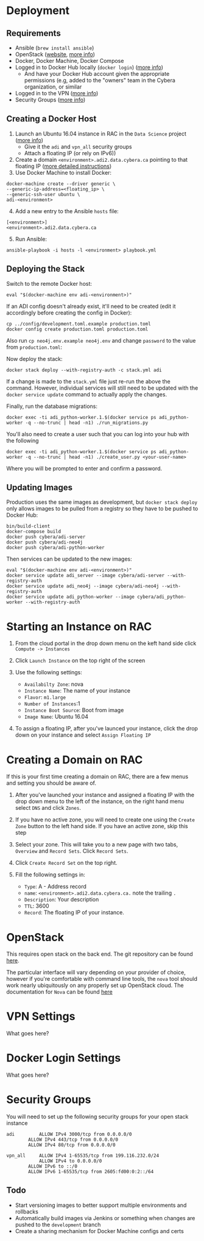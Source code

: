 # Deployment

## Requirements

* Ansible (`brew install ansible`)
* OpenStack ([website](http://www.openstack.org), [more info](#openstack))
* Docker, Docker Machine, Docker Compose
* Logged in to Docker Hub locally (`docker login`) ([more info](#docker))
  * And have your Docker Hub account given the appropriate permissions (e.g, added to the "owners" team in the Cybera organization, or similar
* Logged in to the VPN ([more info](#vpn))
* Security Groups ([more info](#security))

## Creating a Docker Host

1. Launch an Ubuntu 16.04 instance in RAC in the `Data Science` project ([more info](#instance))
	* Give it the `adi` and `vpn_all` security groups
	* Attach a floating IP (or rely on IPv6))
3. Create a domain `<environment>.adi2.data.cybera.ca` pointing to that floating IP ([more detailed instructions](#domain))
3. Use Docker Machine to install Docker:
```
docker-machine create --driver generic \
--generic-ip-address=<floating_ip> \
--generic-ssh-user ubuntu \
adi-<environment>
```
4. Add a new entry to the Ansible `hosts` file:
```
[<environment>]
<environment>.adi2.data.cybera.ca
```
5. Run Ansible:
```
ansible-playbook -i hosts -l <environment> playbook.yml
```

## Deploying the Stack

Switch to the remote Docker host:

```
eval "$(docker-machine env adi-<environment>)"
```

If an ADI config doesn't already exist, it'll need to be created (edit it accordingly before creating the config in Docker):

```
cp ../config/development.toml.example production.toml
docker config create production.toml production.toml
```

Also run `cp neo4j.env.example neo4j.env` and change `password` to the value from `production.toml`:

Now deploy the stack:

```
docker stack deploy --with-registry-auth -c stack.yml adi
```

If a change is made to the `stack.yml` file just re-run the above the command. However, individual services will still need to be updated with the `docker service update` command to actually apply the changes.

Finally, run the database migrations:

```
docker exec -ti adi_python-worker.1.$(docker service ps adi_python-worker -q --no-trunc | head -n1) ./run_migrations.py
```

You'll also need to create a user such that you can log into your hub with the following 

```
docker exec -ti adi_python-worker.1.$(docker service ps adi_python-worker -q --no-trunc | head -n1) ./create_user.py <your-user-name>
```

Where you will be prompted to enter and confirm a password. 
## Updating Images

Production uses the same images as development, but `docker stack deploy` only allows images to be pulled from a registry so they have to be pushed to Docker Hub:

```
bin/build-client
docker-compose build
docker push cybera/adi-server
docker push cybera/adi-neo4j
docker push cybera/adi-python-worker
```

Then services can be updated to the new images:

```
eval "$(docker-machine env adi-<environment>)"
docker service update adi_server --image cybera/adi-server --with-registry-auth
docker service update adi_neo4j --image cybera/adi-neo4j --with-registry-auth
docker service update adi_python-worker --image cybera/adi_python-worker --with-registry-auth
```
# <a name="instance"></a>Starting an Instance on RAC

1. From the cloud portal in the drop down menu on the keft hand side click `Compute -> Instances` 
2. Click `Launch Instance` on the top right of the screen 
3. Use the following settings:
     * `Availabilty Zone`: nova
    * `Instance Name`: The name of your instance
    * `Flavor`: `m1.large`
    * `Number of Instances`:1
    * `Instance Boot Source`: Boot from image
    * `Image Name`: Ubuntu 16.04

4. To assign a floating IP, after you've launced your instance, click the drop down on your instance and select `Assign Floating IP`


# <a name="domain"></a>Creating a Domain on RAC 

If this is your first time creating a domain on RAC, there are a few menus and setting you should be aware of. 

1. After you've launched your instance and assigned a floating IP with the drop down menu to the left of the instance, on the right hand menu select `DNS` and click `Zones`. 

2. If you have no active zone, you will need to create one using the `Create Zone` button to the left hand side. If you have an active zone, skip this step

3. Select your zone. This will take you to a new page with two tabs, `Overview` and `Record Sets`. Click `Record Sets`. 

4. Click `Create Record Set` on the top right. 

5. Fill the following settings in:
     * `Type`: A - Address record
	 * `name`: `<environment>.adi2.data.cybera.ca.` note the trailing `.`
	 * `Description`: Your description
	 * `TTL`: 3600
	 * `Record`: The floating IP of your instance. 


# <a name="openstack"></a>OpenStack

This requires open stack on the back end. The git repository can be found [here](https://github.com/openstack/nova).

The particular interface will vary depending on your provider of choice, however if you're comfortable with command line tools, the `nova` tool should work nearly ubiquitously on any properly set up OpenStack cloud. The documentation for `Nova` can be found [here](https://docs.openstack.org/python-novaclient/latest/cli/nova.html#nova-usage)

# <a name="VPN"></a>VPN Settings
What goes here?

# <a name="docker"></a>Docker Login Settings

What goes here? 
# <a name="security"></a> Security Groups 
You will need to set up the following security groups for your open stack instance 


```
adi         ALLOW IPv4 3000/tcp from 0.0.0.0/0
	    ALLOW IPv4 443/tcp from 0.0.0.0/0
	    ALLOW IPv4 80/tcp from 0.0.0.0/0

vpn_all     ALLOW IPv4 1-65535/tcp from 199.116.232.0/24
            ALLOW IPv4 to 0.0.0.0/0
	    ALLOW IPv6 to ::/0
	    ALLOW IPv6 1-65535/tcp from 2605:fd00:0:2::/64
```
        
        

## Todo

* Start versioning images to better support multiple environments and rollbacks
* Automatically build images via Jenkins or something when changes are pushed to the `development` branch
* Create a sharing mechanism for Docker Machine configs and certs
